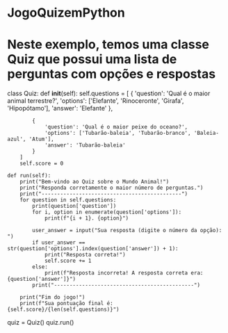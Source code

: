 # JogoQuizemPython
# Neste exemplo, temos uma classe Quiz que possui uma lista de perguntas com opções e respostas

class Quiz:
    def __init__(self):
        self.questions = [
            {
                'question': 'Qual é o maior animal terrestre?',
                'options': ['Elefante', 'Rinoceronte', 'Girafa', 'Hipopótamo'],
                'answer': 'Elefante'
            },
            
            {
                'question': 'Qual é o maior peixe do oceano?',
                'options': ['Tubarão-baleia', 'Tubarão-branco', 'Baleia-azul', 'Atum'],
                'answer': 'Tubarão-baleia'
            }
        ]
        self.score = 0

    def run(self):
        print("Bem-vindo ao Quiz sobre o Mundo Animal!")
        print("Responda corretamente o maior número de perguntas.")
        print("---------------------------------------------")
        for question in self.questions:
            print(question['question'])
            for i, option in enumerate(question['options']):
                print(f"{i + 1}. {option}")

            user_answer = input("Sua resposta (digite o número da opção): ")
            if user_answer == str(question['options'].index(question['answer']) + 1):
                print("Resposta correta!")
                self.score += 1
            else:
                print(f"Resposta incorreta! A resposta correta era: {question['answer']}")
            print("---------------------------------------------")

        print("Fim do jogo!")
        print(f"Sua pontuação final é: {self.score}/{len(self.questions)}")


quiz = Quiz()
quiz.run()


